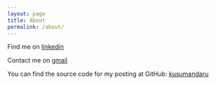 ```yaml
---
layout: page
title: About
permalink: /about/
---
```


Find me on [linkedin](https://linkedin/kusumandaru)

Contact me on [gmail](https://mail.google.com/mail/?view=cm&fs=1&to=angga.kusumandaru.com&su=SUBJECT&body=BODY)

You can find the source code for my posting at GitHub:
[kusumandaru](https://github.com/kusumandaru)


[jekyll-organization]: https://github.com/jekyll
